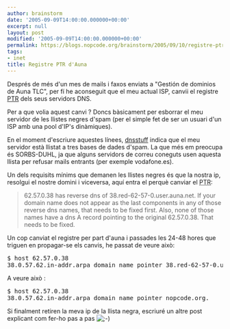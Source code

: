 ```yaml
---
author: brainstorm
date: '2005-09-09T14:00:00.000000+00:00'
excerpt: null
layout: post
modified: '2005-09-09T14:00:00.000000+00:00'
permalink: https://blogs.nopcode.org/brainstorm/2005/09/10/registre-ptr-dauna/
tags:
- inet
title: Registre PTR d'Auna
---
```


Després de més d'un mes de mails i faxos enviats a "Gestión de dominios de Auna TLC", per fí he aconseguit que el meu actual ISP, canvii el registre [PTR][1] dels seus servidors DNS.

Per a que volia aquest canvi ? Doncs bàsicament per esborrar el meu servidor de les llistes negres d'spam (per el simple fet de ser un usuari d'un ISP amb una pool d'IP's dinàmiques).

En el moment d'escriure aquestes línees, [dnsstuff][2] indica que el meu servidor està llistat a tres bases de dades d'spam. La que més em preocupa és SORBS-DUHL, ja que alguns servidors de correu coneguts usen aquesta llista per refusar mails entrants (per exemple vodafone.es).  
<!--more-->

  
Un dels requisits mínims que demanen les llistes negres és que la nostra ip, resolgui el nostre domini i viceversa, aquí entra el perquè canviar el <acronym title="PoinTer Record">PTR</acronym>:

> 62.57.0.38 has reverse dns of 38.red-62-57-0.user.auna.net. If your domain name does not appear as the last components in any of those reverse dns names, that needs to be fixed first. Also, none of those names have a dns A record pointing to the original 62.57.0.38. That needs to be fixed. 

Un cop canviat el registre per part d'auna i passades les 24-48 hores que triguen en propagar-se els canvis, he passat de veure això:

<pre>$ host 62.57.0.38
38.0.57.62.in-addr.arpa domain name pointer 38.red-62-57-0.user.auna.net.
</pre>

A veure això :

<pre>$ host 62.57.0.38
38.0.57.62.in-addr.arpa domain name pointer nopcode.org.
</pre>

Si finalment retiren la meva ip de la llista negra, escriuré un altre post explicant com fer-ho pas a pas <img src="http://blogs.nopcode.org/brainstorm/wp-includes/images/smilies/icon_wink.gif" alt=";-)" class="wp-smiley" />

 [1]: http://en.wikipedia.org/wiki/PTR_record
 [2]: http://www.dnsstuff.com/tools/ip4r.ch?ip=62.57.0.38